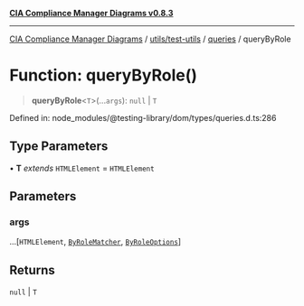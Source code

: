 [**CIA Compliance Manager Diagrams v0.8.3**](../../../../../README.md)

***

[CIA Compliance Manager Diagrams](../../../../../modules.md) / [utils/test-utils](../../../README.md) / [queries](../README.md) / queryByRole

# Function: queryByRole()

> **queryByRole**\<`T`\>(...`args`): `null` \| `T`

Defined in: node\_modules/@testing-library/dom/types/queries.d.ts:286

## Type Parameters

• **T** *extends* `HTMLElement` = `HTMLElement`

## Parameters

### args

...\[`HTMLElement`, [`ByRoleMatcher`](../../../type-aliases/ByRoleMatcher.md), [`ByRoleOptions`](../interfaces/ByRoleOptions.md)\]

## Returns

`null` \| `T`
